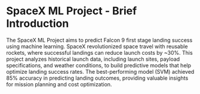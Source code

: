 # SpaceX ML Project - Brief Introduction

The SpaceX ML Project aims to predict Falcon 9 first stage landing success using machine learning. SpaceX revolutionized space travel with reusable rockets, where successful landings can reduce launch costs by ~30%. This project analyzes historical launch data, including launch sites, payload specifications, and weather conditions, to build predictive models that help optimize landing success rates. The best-performing model (SVM) achieved 85% accuracy in predicting landing outcomes, providing valuable insights for mission planning and cost optimization. 